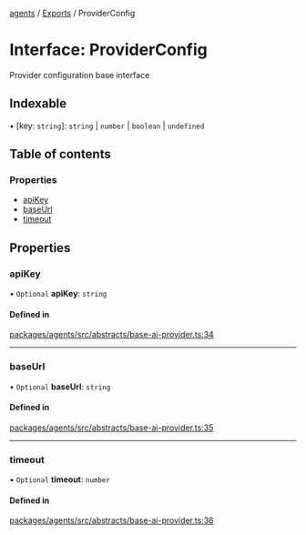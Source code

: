 <!-- 
 ⚠️  AUTO-GENERATED FILE - DO NOT EDIT MANUALLY
 This file is automatically generated by scripts/docs-generator.js
 To make changes, edit the source TypeScript files or update the generator script
-->

[agents](../../) / [Exports](../modules) / ProviderConfig

# Interface: ProviderConfig

Provider configuration base interface

## Indexable

▪ [key: `string`]: `string` \| `number` \| `boolean` \| `undefined`

## Table of contents

### Properties

- [apiKey](ProviderConfig#apikey)
- [baseUrl](ProviderConfig#baseurl)
- [timeout](ProviderConfig#timeout)

## Properties

### apiKey

• `Optional` **apiKey**: `string`

#### Defined in

[packages/agents/src/abstracts/base-ai-provider.ts:34](https://github.com/woojubb/robota/blob/87419dbb26faf50d7f1d60ae717fbe215743d1f6/packages/agents/src/abstracts/base-ai-provider.ts#L34)

___

### baseUrl

• `Optional` **baseUrl**: `string`

#### Defined in

[packages/agents/src/abstracts/base-ai-provider.ts:35](https://github.com/woojubb/robota/blob/87419dbb26faf50d7f1d60ae717fbe215743d1f6/packages/agents/src/abstracts/base-ai-provider.ts#L35)

___

### timeout

• `Optional` **timeout**: `number`

#### Defined in

[packages/agents/src/abstracts/base-ai-provider.ts:36](https://github.com/woojubb/robota/blob/87419dbb26faf50d7f1d60ae717fbe215743d1f6/packages/agents/src/abstracts/base-ai-provider.ts#L36)
